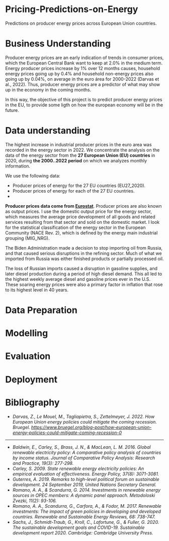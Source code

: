 # Pricing-Predictions-on-Energy
Predictions on producer energy prices across European Union countries.

# Business Understanding
Producer energy prices are an early indication of trends in consumer prices, which the European Central Bank want to keep at 2.0% in the medium term. Energy producer prices increase by 1% over 12 months causes, household energy prices going up by 0.4% and household non-energy prices also going up by 0.04%, on average in the euro área for 2000-2022 (Darvas et al., 2022). Thus, producer energy prices are a predictor of what may show up in the economy in the coming months.

In this way, the objective of this project is to predict producer energy prices in the EU, to provide some ligth on how the european economy will be in the future.

# Data understanding

The highest increase in industrial producer prices in the euro area was recorded in the energy sector in 2022. We concentrate the analysis on the data of the energy sector from the **27 European Union (EU) countries** in 2020, during **the 2000..2022 period** on which we analyzes monthly information.

We use the following data:
* Producer prices of energy for the 27 EU countries (EU27_2020). 
* Producer prices of energy for each of the 27 EU countries. 
*

**Producer prices data come from [Eurostat](https://ec.europa.eu/eurostat/databrowser/view/sts_inppd_m/default/table?lang=en)**. Producer prices are also known as output prices. I use the domestic output price for the energy sector, which measures the average price development of all goods and related services resulting from that sector and sold on the domestic market. I look for the statistical classification of the energy sector in the European Community (NACE Rev. 2), which is defined by the energy main industrial grouping (MIG_NRG).


The Biden Administration made a decision to stop importing oil from Russia, and that caused serious disruptions in the refining sector. Much of what we imported from Russia was either finished products or partially processed oil.

The loss of Russian imports caused a disruption in gasoline supplies, and later diesel production during a period of high diesel demand. This all led to the highest weekly average diesel and gasoline prices ever in the U.S. These soaring energy prices were also a primary factor in inflation that rose to its highest level in 40 years.

# Data Preparation

# Modelling

# Evaluation

# Deployment

# Bibliography

* *Darvas, Z., Le Mouel, M., Tagliapietra, S., Zettelmeyer, J. 2022. How European Union energy policies could mitigate the coming recession. Bruegel. https://www.bruegel.org/blog-post/how-european-union-energy-policies-could-mitigate-coming-recession-0*

-------------------

* *Baldwin, E., Carley, S., Brass, J. N., & MacLean, L. M. 2016. Global renewable electricity policy: A comparative policy analysis of countries by income status. Journal of Comparative Policy Analysis: Research and Practice, 19(3): 277-298.*
* *Carley, S. 2009. State renewable energy electricity policies: An empirical evaluation of effectiveness. Energy Policy, 37(8): 3071-3081.*
* *Guterres, A. 2019. Remarks to high-level political forum on sustainable development. 24 September 2019, United Nations Secretary General.*
* *Romano, A. A., & Scandurra, G. 2014. Investments in renewable energy sources in OPEC members: A dynamic panel approach. Metodoloski Zvezki, 11(2): 93-106.*
* *Romano, A. A., Scandurra, G., Carfora, A., & Fodor, M. 2017. Renewable investments: The impact of green policies in developing and developed countries. Renewable and Sustainable Energy Reviews, 68: 738-747.*
* *Sachs, J., Schmidt-Traub, G., Kroll, C., Lafortune, G., & Fuller, G. 2020. The sustainable development goals and COVID-19. Sustainable development report 2020. Cambridge: Cambridge University Press.*
